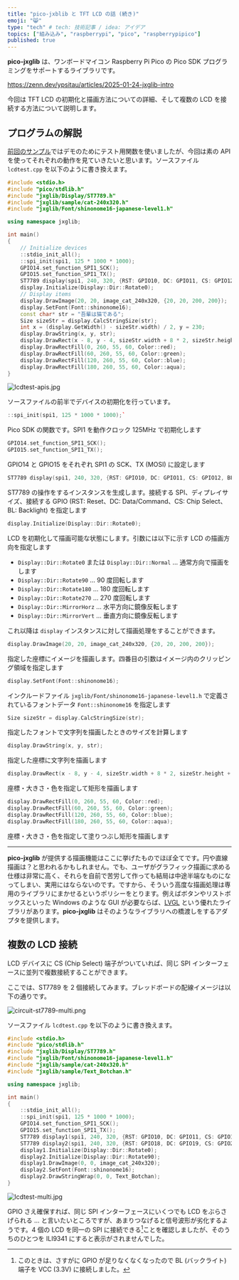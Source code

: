 ```yaml
---
title: "pico-jxblib と TFT LCD の話 (続き)"
emoji: "😸"
type: "tech" # tech: 技術記事 / idea: アイデア
topics: ["組み込み", "raspberrypi", "pico", "raspberrypipico"]
published: true
---
```

**pico-jxglib** は、ワンボードマイコン Raspberry Pi Pico の Pico SDK プログラミングをサポートするライブラリです。

https://zenn.dev/ypsitau/articles/2025-01-24-jxglib-intro

今回は TFT LCD の初期化と描画方法についての詳細、そして複数の LCD を接続する方法について説明します。

## プログラムの解説

[前回のサンプル](https://zenn.dev/ypsitau/articles/2025-01-27-tft-lcd#tft-lcd-%E3%81%AE%E6%8F%8F%E7%94%BB)ではデモのためにテスト用関数を使いましたが、今回は素の API を使ってそれぞれの動作を見ていきたいと思います。ソースファイル `lcdtest.cpp` を以下のように書き換えます。

```cpp:lcdtest.cpp
#include <stdio.h>
#include "pico/stdlib.h"
#include "jxglib/Display/ST7789.h"
#include "jxglib/sample/cat-240x320.h"
#include "jxglib/Font/shinonome16-japanese-level1.h"

using namespace jxglib;

int main()
{
    // Initialize devices
    ::stdio_init_all();
    ::spi_init(spi1, 125 * 1000 * 1000);
    GPIO14.set_function_SPI1_SCK();
    GPIO15.set_function_SPI1_TX();
    ST7789 display(spi1, 240, 320, {RST: GPIO10, DC: GPIO11, CS: GPIO12, BL: GPIO13});
    display.Initialize(Display::Dir::Rotate0);
    // Display items
    display.DrawImage(20, 20, image_cat_240x320, {20, 20, 200, 200});
    display.SetFont(Font::shinonome16);
    const char* str = "吾輩は猫である";
    Size sizeStr = display.CalcStringSize(str);
    int x = (display.GetWidth() - sizeStr.width) / 2, y = 230;
    display.DrawString(x, y, str);
    display.DrawRect(x - 8, y - 4, sizeStr.width + 8 * 2, sizeStr.height + 4 * 2, Color::white);
    display.DrawRectFill(0, 260, 55, 60, Color::red);
    display.DrawRectFill(60, 260, 55, 60, Color::green);
    display.DrawRectFill(120, 260, 55, 60, Color::blue);
    display.DrawRectFill(180, 260, 55, 60, Color::aqua);
}
```

![lcdtest-apis.jpg](/images/2025-01-31-tft-lcd-cont/lcdtest-apis.jpg)

ソースファイルの前半でデバイスの初期化を行っています。

```cpp
::spi_init(spi1, 125 * 1000 * 1000);`
```

Pico SDK の関数です。SPI1 を動作クロック 125MHz で初期化します

```cpp
GPIO14.set_function_SPI1_SCK();
GPIO15.set_function_SPI1_TX();
```

GPIO14 と GPIO15 をそれぞれ SPI1 の SCK、TX (MOSI) に設定します

```cpp
ST7789 display(spi1, 240, 320, {RST: GPIO10, DC: GPIO11, CS: GPIO12, BL: GPIO13});
```

ST7789 の操作をするインスタンスを生成します。接続する SPI、ディプレイサイズ、接続する GPIO (RST: Reset、DC: Data/Command、CS: Chip Select、BL: Backlight) を指定します

```cpp
display.Initialize(Display::Dir::Rotate0);
```

LCD を初期化して描画可能な状態にします。引数には以下に示す LCD の描画方向を指定します

- `Display::Dir::Rotate0` または `Display::Dir::Normal` ... 通常方向で描画をします
- `Display::Dir::Rotate90` ... 90 度回転します
- `Display::Dir::Rotate180` ... 180 度回転します
- `Display::Dir::Rotate270` ... 270 度回転します
- `Display::Dir::MirrorHorz` ... 水平方向に鏡像反転します
- `Display::Dir::MirrorVert` ... 垂直方向に鏡像反転します

これ以降は `display` インスタンスに対して描画処理をすることができます。

```cpp
display.DrawImage(20, 20, image_cat_240x320, {20, 20, 200, 200});
```

指定した座標にイメージを描画します。四番目の引数はイメージ内のクリッピング領域を指定します

```cpp
display.SetFont(Font::shinonome16);
```

インクルードファイル `jxglib/Font/shinonome16-japanese-level1.h` で定義されているフォントデータ `Font::shinonome16` を指定します

```cpp
Size sizeStr = display.CalcStringSize(str);
```

指定したフォントで文字列を描画したときのサイズを計算します

```cpp
display.DrawString(x, y, str);
```

指定した座標に文字列を描画します

```cpp
display.DrawRect(x - 8, y - 4, sizeStr.width + 8 * 2, sizeStr.height + 4 * 2, Color::white);
```

座標・大きさ・色を指定して矩形を描画します

```cpp
display.DrawRectFill(0, 260, 55, 60, Color::red);
display.DrawRectFill(60, 260, 55, 60, Color::green);
display.DrawRectFill(120, 260, 55, 60, Color::blue);
display.DrawRectFill(180, 260, 55, 60, Color::aqua);
```

座標・大きさ・色を指定して塗りつぶし矩形を描画します

- - -

**pico-jxglib** が提供する描画機能はここに挙げたものでほぼ全てです。円や直線描画は？と思われるかもしれません。でも、ユーザがグラフィック描画に求める仕様は非常に高く、それらを自前で苦労して作っても結局は中途半端なものになってしまい、実用にはならないのです。ですから、そういう高度な描画処理は専用のライブラリにまかせるというポリシーをとります。例えばボタンやリストボックスといった Windows のような GUI が必要ならば、[LVGL](https://lvgl.io/) という優れたライブラリがあります。**pico-jxglib** はそのようなライブラリへの橋渡しをするアダプタを提供します。

## 複数の LCD 接続

LCD デバイスに CS (Chip Select) 端子がついていれば、同じ SPI インターフェースに並列で複数接続することができます。

ここでは、ST7789 を 2 個接続してみます。ブレッドボードの配線イメージは以下の通りです。

![circuit-st7789-multi.png](/images/2025-01-31-tft-lcd-cont/circuit-st7789-multi.png)

ソースファイル `lcdtest.cpp` を以下のように書き換えます。

```cpp:lcdtest.cpp
#include <stdio.h>
#include "pico/stdlib.h"
#include "jxglib/Display/ST7789.h"
#include "jxglib/Font/shinonome16-japanese-level1.h"
#include "jxglib/sample/cat-240x320.h"
#include "jxglib/sample/Text_Botchan.h"

using namespace jxglib;

int main()
{
    ::stdio_init_all();
    ::spi_init(spi1, 125 * 1000 * 1000);
    GPIO14.set_function_SPI1_SCK();
    GPIO15.set_function_SPI1_TX();
    ST7789 display1(spi1, 240, 320, {RST: GPIO10, DC: GPIO11, CS: GPIO12, BL: GPIO13});
    ST7789 display2(spi1, 240, 320, {RST: GPIO18, DC: GPIO19, CS: GPIO20, BL: GPIO21});
    display1.Initialize(Display::Dir::Rotate0);
    display2.Initialize(Display::Dir::Rotate90);
    display1.DrawImage(0, 0, image_cat_240x320);
    display2.SetFont(Font::shinonome16);
    display2.DrawStringWrap(0, 0, Text_Botchan);
}
```

![lcdtest-multi.jpg](/images/2025-01-31-tft-lcd-cont/lcdtest-multi.jpg)

GPIO さえ確保すれば、同じ SPI インターフェースにいくつでも LCD をぶらさげられる ... と言いたいところですが、あまりつなげると信号波形が劣化するようです。4 個の LCD を同一の SPI に接続できる[^multi-connect]ことを確認しましたが、そのうちのひとつを ILI9341 にすると表示がされませんでした。

[^multi-connect]: このときは、さすがに GPIO が足りなくなくなったので BL (バックライト) 端子を VCC (3.3V) に接続しました。
